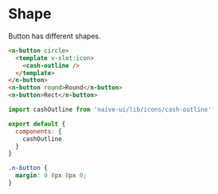 # Shape
Button has different shapes.
```html
<n-button circle>
  <template v-slot:icon>
    <cash-outline />
  </template>
</n-button>
<n-button round>Round</n-button>
<n-button>Rect</n-button>
```
```js
import cashOutline from 'naive-ui/lib/icons/cash-outline'

export default {
  components: {
    cashOutline
  }
}
```
```css
.n-button {
  margin: 0 8px 8px 0;
}
```
